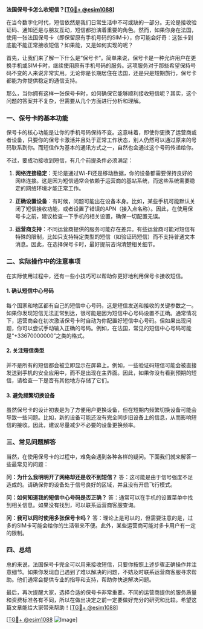 **法国保号卡怎么收短信？[[TG💪+ @esim1088](https://t.me/s/esim1088)]**

在当今数字化时代，短信依然是我们日常生活中不可或缺的一部分。无论是接收验证码、通知还是与朋友互动，短信都扮演着重要的角色。然而，如果你身在法国，使用一张法国保号卡（即保留原有手机号码的SIM卡），你可能会好奇：这张卡到底能不能正常接收短信？如果能，又是如何实现的呢？

首先，让我们来了解一下什么是“保号卡”。简单来说，保号卡是一种允许用户在更换手机或SIM卡时，继续使用原有手机号码的服务。这项服务对于那些希望保持号码不变的人来说非常实用。无论你是长期居住在法国，还是只是短期旅行，保号卡都能为你提供稳定的通信支持。

那么，当你拥有这样一张保号卡时，如何确保它能够顺利接收短信呢？其实，这个问题的答案并不复杂，但需要从几个方面进行分析和理解。

### 一、保号卡的基本功能

保号卡的核心功能是让你的手机号码保持不变。这意味着，即使你更换了运营商或者设备，只要你的保号卡激活并且处于正常工作状态，别人仍然可以通过原来的号码联系到你。而短信作为基本的通讯方式之一，自然也会通过这个号码传递给你。

不过，要成功接收到短信，有几个前提条件必须满足：

1. **网络连接稳定**：无论是通过Wi-Fi还是移动数据，你的设备都需要保持良好的网络连接。这是因为短信通常会依赖于运营商的基站系统，而这些系统需要稳定的网络环境才能正常工作。
   
2. **正确设置设备**：有时候，问题可能出在设备本身。比如，某些手机可能默认关闭了短信接收功能，或者设置了错误的APN（接入点名称）。因此，在使用保号卡之前，建议检查一下手机的相关设置，确保一切配置无误。

3. **运营商支持**：不同运营商提供的服务可能存在差异。有些运营商可能对短信有特殊的限制，比如只支持特定类型的短信（如验证码短信）而不支持普通文本消息。因此，在选择保号卡时，最好提前咨询清楚相关细节。

### 二、实际操作中的注意事项

在实际使用过程中，还有一些小技巧可以帮助你更好地利用保号卡接收短信。

#### 1. 确认短信中心号码

每个国家和地区都有自己的短信中心号码，这是短信发送和接收的关键参数之一。如果你发现短信无法正常到达，很可能是因为短信中心号码设置不正确。通常情况下，运营商会在初次激活保号卡时自动为你配置好短信中心号码。但如果出现问题，你可以尝试手动输入正确的号码。例如，在法国，常见的短信中心号码可能是“+33670000000”之类的格式。

#### 2. 关注短信类型

并不是所有的短信都会被立即显示在屏幕上。例如，一些验证码短信可能会被直接发送到手机的安全应用中，而不是出现在主界面。因此，如果你没有看到预期的短信，请检查一下是否有其他地方存储了它们。

#### 3. 避免频繁切换设备

虽然保号卡的设计初衷是为了方便用户更换设备，但在短期内频繁切换设备可能会导致一些问题。比如，新的设备可能还没有完全同步旧设备上的信息，从而影响短信的接收。因此，建议尽量减少不必要的设备更换频率。

### 三、常见问题解答

当然，在使用保号卡的过程中，难免会遇到各种各样的疑问。下面我们就来解答一些最常见的问题：

**问：为什么我明明开了网络却还是收不到短信？**
答：这可能是由于信号强度不足造成的。请确保你的设备处于信号良好的区域，并且没有开启飞行模式。

**问：如何知道我的短信中心号码是否正确？**
答：通常可以在手机的设置菜单中找到相关信息。如果没有找到，可以联系运营商客服查询。

**问：我可以同时使用多张保号卡吗？**
答：理论上是可以的，但需要注意的是，过多的SIM卡可能会给你的生活带来不便。此外，某些运营商可能对多卡用户有一定的限制。

### 四、总结

总的来说，法国保号卡完全可以用来接收短信，只要你按照上述步骤正确操作并注意细节。如果你发现自己遇到了难以解决的问题，不妨及时联系运营商客服寻求帮助。他们通常会提供专业的指导和支持，帮助你快速解决问题。

最后，再次提醒大家，选择合适的保号卡非常重要。不同的运营商提供的服务质量和资费标准各有不同，所以在做出决定之前一定要做好充分的研究和比较。希望这篇文章能给大家带来帮助！[[TG💪+ @esim1088](https://t.me/s/esim1088)]

[[TG💪+ @esim1088](https://t.me/s/esim1088) ![Image](https://i.postimg.cc/4NQfJmqS/Snipaste-2025-05-13-00-14-12.png)]